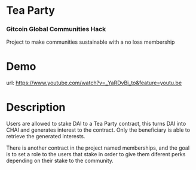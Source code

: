 # Tea Party
### Gitcoin Global Communities Hack
Project to make communities sustainable with a no loss membership

# Demo

url: https://www.youtube.com/watch?v=_YaRDvBi_to&feature=youtu.be

# Description

Users are allowed to stake DAI to a Tea Party contract, this turns DAI into CHAI and generates interest to the contract. Only the beneficiary is able to retrieve the generated interests.

There is another contract in the project named memberships, and the goal is to set a role to the users that stake in order to give them diferent perks depending on their stake to the community.
